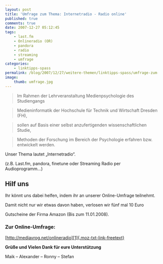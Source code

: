 ```yaml
---
layout: post
title: 'Umfrage zum Thema: Internetradio - Radio online'
published: true
comments: true
date: 2007-12-27 05:12:45
tags:
    - last.fm
    - Onlineradio (OR)
    - pandora
    - radio
    - streaming
    - umfrage
categories:
    - linktipps-spass
permalink: /blog/2007/12/27/weitere-themen/linktipps-spass/umfrage-zum-thema-internetradio-radio-online
image:
    thumb: umfrage.jpg
---
```

> Im Rahmen der Lehrveranstaltung Medienpsychologie des Studiengangs
  
> Medieninformatik der Hochschule für Technik und Wirtschaft Dresden (FH),
  
> sollen auf Basis einer selbst anzufertigenden wissenschaftlichen Studie,
  
> Methoden der Forschung im Bereich der Psychologie erfahren bzw. entwickelt werden.



Unser Thema lautet &#8222;Internetradio&#8220;.
  
(z.B. Last.fm, pandora, finetune oder Streaming Radio per Audioprogramm&#8230;)

## Hilf uns

Ihr könnt uns dabei helfen, indem ihr an unserer Online-Umfrage teilnehmt.
  
Damit nicht nur wir etwas davon haben, verlosen wir fünf mal 10 Euro
  
Gutscheine der Firma Amazon (Bis zum 11.01.2008).

### Zur Online-Umfrage:

[http://mediavrog.net/onlineradio][1]{.moz-txt-link-freetext}

**Grüße und Vielen Dank für eure Unterstützung**
  
Maik &#8211; Alexander &#8211; Ronny &#8211; Stefan

 [1]: http://mediavrog.net/onlineradio "Umfrage zum Thema Internetradio auf mediavrog.net besuchen"